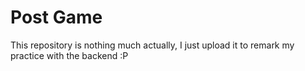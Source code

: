 # Post Game

This repository is nothing much actually, I just upload it to remark my practice with the backend :P
